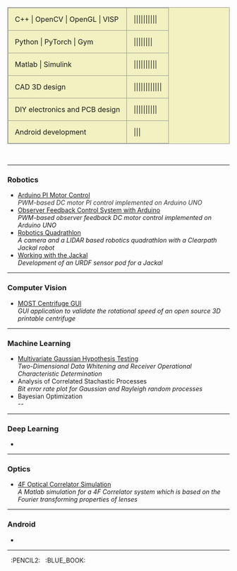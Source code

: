 <style>
table, th, td {
  border: 1px solid #999999;
  border-collapse: collapse;
}
th, td {
  padding: 15px;
  text-align: left;
}
table {
  width: 100%;    
  background-color: #f1f1c1;
}
</style>

<table>
<tr><td>C++ | OpenCV | OpenGL | VISP</td><td>||||||||||</td></tr>
<tr><td>Python | PyTorch | Gym</td><td>||||||||</td></tr>
<tr><td>Matlab | Simulink</td><td>||||||||||</td></tr>
<tr><td>CAD 3D design</td><td>||||||||||||</td></tr>
<tr><td>DIY electronics and PCB design</td><td>||||||||||</td></tr>
<tr><td>Android development</td><td>|||</td></tr>
</table>

<br/>

___

### Robotics
* [Arduino PI Motor Control](https://github.com/apetsiuk/Arduino-PI-Motor-Control) <br/> 
	*<font color="#333333">PWM-based DC motor PI control implemented on Arduino UNO</font>*
* [Observer Feedback Control System with Arduino](https://github.com/apetsiuk/Arduino-Observer-Feedback-Motor-Control) <br/> 
	*PWM-based observer feedback DC motor control implemented on Arduino UNO*
* [Robotics Quadrathlon](https://github.com/apetsiuk/Raccoon) <br/>
	*A camera and a LIDAR based robotics quadrathlon with a Clearpath Jackal robot*
* [Working with the Jackal](https://github.com/apetsiuk/Alice) <br/> 
	*Development of an URDF sensor pod for a Jackal* <br/> 

___


### Computer Vision
* [MOST Centrifuge GUI](https://github.com/apetsiuk/MOST_Centrifuge_GUI) <br/> 
	*GUI application to validate the rotational speed of an open source 3D printable centrifuge* <br/> 

___

### Machine Learning
* [Multivariate Gaussian Hypothesis Testing](https://github.com/apetsiuk/Multivariate-Gaussian-Hypothesis-Testing) <br/> 
	*Two-Dimensional Data Whitening and Receiver Operational Characteristic Determination*
* Analysis of Correlated Stachastic Processes <br/> 
	*Bit error rate plot for Gaussian and Rayleigh random processes* <br/> 
* Bayesian Optimization <br/> 
	*--* <br/> 

___

### Deep Learning
* &nbsp; <br/> 

___

### Optics
* [4F Optical Correlator Simulation](https://github.com/apetsiuk/4F-Optical-Correlator-Simulation) <br/> 
	*A Matlab simulation for a 4F Correlator system which is based on the Fourier transforming properties of lenses* <br/> 

___

### Android
* &nbsp;


___


&nbsp; :PENCIL2: &nbsp;  :BLUE_BOOK:
